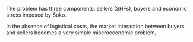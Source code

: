 The problem has three components: sellers (SHFs), buyers and economic stress imposed by Soko.

In the absence of logistical costs, the market interaction between buyers and sellers becomes a very simple miscroeconomic problem, 
<!--stackedit_data:
eyJoaXN0b3J5IjpbMTA0NzY1Mjg4NF19
-->